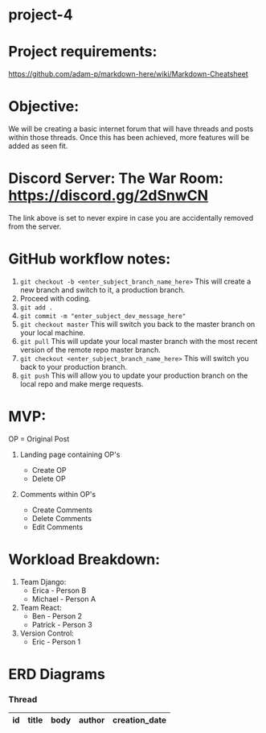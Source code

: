 # project-4
# Project requirements:
https://github.com/adam-p/markdown-here/wiki/Markdown-Cheatsheet

# Objective: 
We will be creating a basic internet forum that will have threads and posts within those threads. Once this has been achieved, more features will be added as seen fit.

# Discord Server: The War Room: https://discord.gg/2dSnwCN
The link above is set to never expire in case you are accidentally removed from the server.


# GitHub workflow notes:
1. ```git checkout -b <enter_subject_branch_name_here>``` This will create a new branch and switch to it, a production branch.
2. Proceed with coding.
3. ```git add .```
4. ```git commit -m "enter_subject_dev_message_here"```
5. ```git checkout master``` This will switch you back to the master branch on your local machine.
6. ```git pull``` This will update your local master branch with the most recent version of the remote repo master branch.
7. ```git checkout <enter_subject_branch_name_here>``` This will switch you back to your production branch.
8. ```git push``` This will allow you to update your production branch on the local repo and make merge requests.


# MVP:
OP = Original Post
1. Landing page containing OP's
    * Create OP
    * Delete OP

2. Comments within OP's
    * Create Comments
    * Delete Comments
    * Edit Comments


# Workload Breakdown:
1. Team Django:
    * Erica - Person B
    * Michael - Person A
2. Team React:
    * Ben - Person 2
    * Patrick - Person 3
3. Version Control: 
    * Eric - Person 1


# ERD Diagrams

### Thread
| id | title | body | author | creation_date |
| --- | --- | --- | --- | --- |